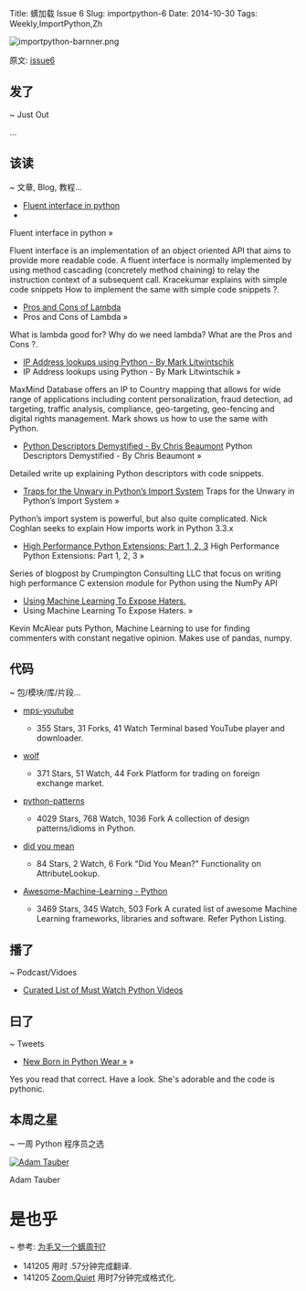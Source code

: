 Title: 蠎加载 Issue 6
Slug: importpython-6
Date: 2014-10-30
Tags: Weekly,ImportPython,Zh 

![importpython-barnner.png](http://zoomq.qiniudn.com/ZQCollection/snap/importpython-barnner.png?imageView2/2/h/80)


原文: [issue6](http://importpython.com/static/files/issue6.html)


## 发了
~ Just Out

...

## 该读
~ 文章, Blog, 教程...

- [Fluent interface in python](http://kracekumar.com/post/100897281440/fluent-interface-in-python)
- 
Fluent interface in python »

Fluent interface is an implementation of an object oriented API that aims to provide more readable code. A fluent interface is normally implemented by using method cascading (concretely method chaining) to relay the instruction context of a subsequent call. Kracekumar explains with simple code snippets How to implement the same with simple code snippets ?.

- [Pros and Cons of Lambda](http://python.dzone.com/articles/pros-and-cons-lambda)
- Pros and Cons of Lambda »

What is lambda good for? Why do we need lambda? What are the Pros and Cons ?.

- [IP Address lookups using Python - By Mark Litwintschik](http://tech.marksblogg.com/ip-address-lookups-in-python.html)
- IP Address lookups using Python - By Mark Litwintschik »

MaxMind Database offers an IP to Country mapping that allows for wide range of applications including content personalization, fraud detection, ad targeting, traffic analysis, compliance, geo-targeting, geo-fencing and digital rights management. Mark shows us how to use the same with Python.

- [Python Descriptors Demystified - By Chris Beaumont](http://nbviewer.ipython.org/urls/gist.github.com/ChrisBeaumont/5758381/raw/descriptor_writeup.ipynb)
Python Descriptors Demystified - By Chris Beaumont »

Detailed write up explaining Python descriptors with code snippets.

- [Traps for the Unwary in Python’s Import System](http://python-notes.curiousefficiency.org/en/latest/python_concepts/import_traps.html)
Traps for the Unwary in Python’s Import System »

Python’s import system is powerful, but also quite complicated. Nick Coghlan seeks to explain How imports work in Python 3.3.x

- [High Performance Python Extensions: Part 1, 2, 3](https://www.crumpington.com/blog/2014/10-19-high-performance-python-extensions-part-1.html)
High Performance Python Extensions: Part 1, 2, 3 »

Series of blogpost by Crumpington Consulting LLC that focus on writing high performance C extension module for Python using the NumPy API

- [Using Machine Learning To Expose Haters.](http://kevinmcalear.com/thoughts/building-hater-news/)
- Using Machine Learning To Expose Haters. »

Kevin McAlear puts Python, Machine Learning to use for finding commenters with constant negative opinion. Makes use of pandas, numpy.

## 代码
~ 包/模块/库/片段...

- [mps-youtube](https://github.com/np1/mps-youtube)
    - 355 Stars, 31 Forks, 41 Watch
Terminal based YouTube player and downloader.

- [wolf](https://github.com/slawekj/wolf)
    - 371 Stars, 51 Watch, 44 Fork
Platform for trading on foreign exchange market.

- [python-patterns](https://github.com/faif/python-patterns)
    - 4029 Stars, 768 Watch, 1036 Fork
A collection of design patterns/idioms in Python.

- [did you mean](https://github.com/dutc/didyoumean)
    - 84 Stars, 2 Watch, 6 Fork
"Did You Mean?" Functionality on AttributeLookup.

- [Awesome-Machine-Learning - Python](https://github.com/josephmisiti/awesome-machine-learning#python)
    - 3469 Stars, 345 Watch, 503 Fork
A curated list of awesome Machine Learning frameworks, libraries and software. Refer Python Listing. 

## 播了
~ Podcast/Vidoes

- [Curated List of Must Watch Python Videos](https://github.com/s16h/py-must-watch)

## 曰了
~ Tweets


- [New Born in Python Wear »](https://plus.google.com/+Importpythongoogle/posts/9FLi6bnfgix) »

Yes you read that correct. Have a look. She's adorable and the code is pythonic.


## 本周之星
~ 一周 Python 程序员之选



[![Adam Tauber](https://avatars2.githubusercontent.com/u/20240?v=2&s=100)](https://github.com/asciimoo?tab=repositories)

Adam Tauber


# 是也乎
~ 参考: [为毛又一个蠎周刊?](importpython-why)


- 141205 用时 .57分钟完成翻译.
- 141205 [Zoom.Quiet](http://zoomquiet.io) 用时7分钟完成格式化.
